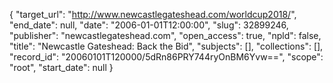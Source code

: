 {
  "target_url": "http://www.newcastlegateshead.com/worldcup2018/", 
  "end_date": null, 
  "date": "2006-01-01T12:00:00", 
  "slug": 32899246, 
  "publisher": "newcastlegateshead.com", 
  "open_access": true, 
  "npld": false, 
  "title": "Newcastle Gateshead: Back the Bid", 
  "subjects": [], 
  "collections": [], 
  "record_id": "20060101T120000/5dRn86PRY744ryOnBM6Yvw==", 
  "scope": "root", 
  "start_date": null
}

